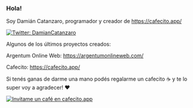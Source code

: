 ### Hola!

Soy Damián Catanzaro, programador y creador de https://cafecito.app/

[![Twitter: DamianCatanzaro](https://img.shields.io/twitter/follow/DamianCatanzaro)](https://twitter.com/damiancatanzaro)

Algunos de los últimos proyectos creados:

Argentum Online Web: https://argentumonlineweb.com/

Cafecito: https://cafecito.app/

Si tenés ganas de darme una mano podés regalarme un cafecito ☕️ y te lo super voy a agradecer! ❤️

[![Invitame un café en cafecito.app](https://cdn.cafecito.app/imgs/buttons/button_5.svg)](https://cafecito.app/dcatanzaro)
